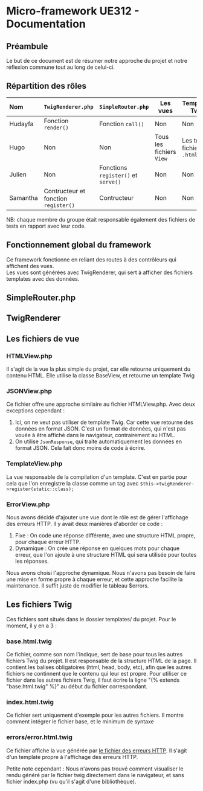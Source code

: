 # Micro-framework UE312 - Documentation

## Préambule

Le but de ce document est de résumer notre approche du projet et notre réflexion
commune tout au long de celui-ci. <br>

## Répartition des rôles

| Nom      | `TwigRenderer.php`                   | `SimpleRouter.php`              | Les vues               | Templates Twig               |
|:---------|--------------------------------------|---------------------------------|------------------------|------------------------------|
| Hudayfa  | Fonction `render()`                  | Fonction `call()`                 | Non                    | Non                          |
| Hugo     | Non                                  | Non                             | Tous les fichiers `View` | Les trois fichier `.html.twig` |
| Julien   | Non                                  | Fonctions `register()` et `serve()` | Non                    | Non                          |
| Samantha | Contructeur et fonction `register()` | Contructeur                     | Non                    | Non                          |

NB: chaque membre du groupe était responsable également des fichiers de tests en rapport avec leur code.

## Fonctionnement global du framework

Ce framework fonctionne en reliant des routes à des contrôleurs qui affichent des vues. <br>
Les vues sont générées avec TwigRenderer, qui sert à afficher des fichiers templates avec des données. 


## SimpleRouter.php

## TwigRenderer

## Les fichiers de vue

### HTMLView.php

Il s'agit de la vue la plus simple du projet, car elle retourne uniquement du contenu HTML. Elle utilise la classe BaseView, et retourne un template Twig <br>

### JSONView.php

Ce fichier offre une approche similaire au fichier HTMLView.php. Avec deux exceptions cependant : 

1. Ici, on ne veut pas utiliser de template Twig. Car cette vue retourne des données en format JSON. C'est un format de données, qui n'est pas vouée à être affiché dans le navigateur, contrairement au HTML.
2. On utilise `JsonResponse`, qui traite automatiquement les données en format JSON. Cela fait donc moins de code à écrire.

### TemplateView.php

La vue responsable de la compilation d'un template. C'est en partie pour cela que l'on enregistre la classe comme un tag avec `$this->twigRenderer->register(static::class);` <br>

### ErrorView.php

Nous avons décidé d'ajouter une vue dont le rôle est de gérer l'affichage des erreurs HTTP. Il y avait deux manières d'aborder ce code :
1. Fixe : On code une réponse différente, avec une structure HTML propre, pour chaque erreur HTTP. 
2. Dynamique : On crée une réponse en quelques mots pour chaque erreur, que l'on ajoute à une structure HTML qui sera utilisée pour toutes les réponses.

Nous avons choisi l'approche dynamique. Nous n'avons pas besoin de faire une mise en forme propre à chaque erreur, et cette approche facilite la maintenance. Il suffit juste de modifier le tableau $errors.

## Les fichiers Twig

Ces fichiers sont situés dans le dossier templates/ du projet. Pour le moment, il y en a 3 :

### base.html.twig

Ce fichier, comme son nom l'indique, sert de base pour tous les autres fichiers Twig du projet. Il est responsable de la structure HTML de la page. Il contient les balises
obligatoires (html, head, body, etc), afin que les autres fichiers ne continnent que le contenu qui leur est propre. Pour utiliser ce fichier dans les autres fichiers Twig,
il faut écrire la ligne "{% extends "base.html.twig" %}" au début du fichier correspondant.

### index.html.twig

Ce fichier sert uniquement d'exemple pour les autres fichiers. Il montre comment intégrer le fichier base, et le minimum de syntaxe


### errors/error.html.twig

Ce fichier affiche la vue générée par [le fichier des erreurs HTTP](#errorviewphp). Il s'agit d'un template propre à l'affichage des erreurs HTTP.

Petite note cependant : Nous n'avons pas trouvé comment visualiser le rendu généré par le fichier twig directement dans le navigateur, et sans fichier index.php (vu qu'il s'agit d'une bibliothèque).
